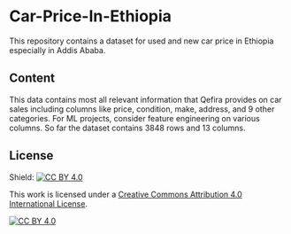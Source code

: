 # Car-Price-In-Ethiopia
This repository contains a dataset for used and new car price in Ethiopia especially in Addis Ababa.

## Content
This data contains most all relevant information that Qefira provides on car sales including columns like price, condition, make, address, and 9 other categories. For ML projects, consider feature engineering on various columns. So far the dataset contains 3848 rows and 13 columns.

## License

Shield: [![CC BY 4.0][cc-by-shield]][cc-by]

This work is licensed under a
[Creative Commons Attribution 4.0 International License][cc-by].

[![CC BY 4.0][cc-by-image]][cc-by]

[cc-by]: http://creativecommons.org/licenses/by/4.0/
[cc-by-image]: https://i.creativecommons.org/l/by/4.0/88x31.png
[cc-by-shield]: https://img.shields.io/badge/License-CC%20BY%204.0-lightgrey.svg
